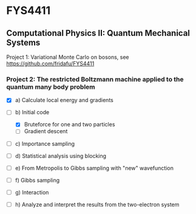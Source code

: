 # FYS4411
## Computational Physics II: Quantum Mechanical Systems
Project 1: Variational Monte Carlo on bosons, see https://github.com/fridafu/FYS4411

### Project 2: The restricted Boltzmann machine applied to the quantum many body problem
- [x] a) Calculate local energy and gradients
- [ ] b) Initial code
  - [x] Bruteforce for one and two particles 
  - [ ] Gradient descent
- [ ] c) Importance sampling
- [ ] d) Statistical analysis using blocking
- [ ] e) From Metropolis to Gibbs sampling with "new" wavefunction
- [ ] f) Gibbs sampling
- [ ] g) Interaction
- [ ] h) Analyze and interpret the results from the two-electron system

